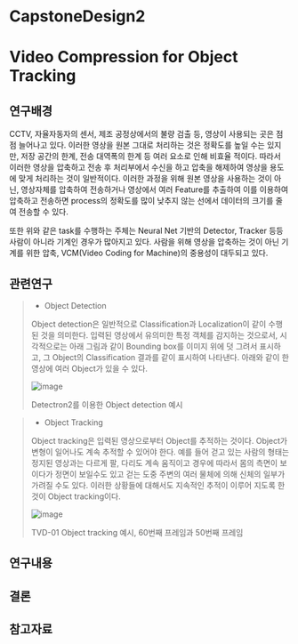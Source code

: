# CapstoneDesign2

# Video Compression for Object Tracking

## 연구배경

  CCTV, 자율자동자의 센서, 제조 공정상에서의 불량 검출 등, 영상이 사용되는 곳은 점점 늘어나고 있다. 이러한 영상을 원본 그대로 처리하는 것은 정확도를 높일 수는 있지만, 저장 공간의 한계, 전송 대역폭의 한계 등 여러 요소로 인해 비효율 적이다. 따라서 이러한 영상을 압축하고 전송 후 처리부에서 수신을 하고 압축을 해제하여 영상을 용도에 맞게 처리하는 것이 일반적이다.
이러한 과정을 위해 원본 영상을 사용하는 것이 아닌, 영상자체를 압축하여 전송하거나 영상에서 여러 Feature를 추출하여 이를 이용하여 압축하고 전송하면 process의 정확도를 많이 낮추지 않는 선에서 데이터의 크기를 줄여 전송할 수 있다.

  또한 위와 같은 task를 수행하는 주체는 Neural Net 기반의 Detector, Tracker 등등 사람이 아니라 기계인 경우가 많아지고 있다. 사람을 위해 영상을 압축하는 것이 아닌 기계를 위한 압축, VCM(Video Coding for Machine)의 중용성이 대두되고 있다.


## 관련연구

> * Object Detection
>
> Object detection은 일반적으로 Classification과 Localization이 같이 수행된 것을 의미한다. 입력된 영상에서 유의미한 특정 객체를 감지하는 것으로서, 시각적으로는 아래 그림과 같이 Bounding box를 이미지 위에 덧 그려서 표시하고, 그 Object의 Classification 결과를 같이 표시하여 나타낸다. 아래와 같이 한 영상에 여러 Object가 있을 수 있다.
> 
> ![image](https://user-images.githubusercontent.com/112960519/205511072-884f4c80-0f66-4fa4-ba44-6e856163da4e.png)
> 
> Detectron2를 이용한 Object detection 예시

> * Object Tracking
>
> Object tracking은 입력된 영상으로부터 Object를 추적하는 것이다. Object가 변형이 일어나도 계속 추적할 수 있어야 한다. 예를 들어 걷고 있는 사람의 형태는 정지된 영상과는 다르게 팔, 다리도 계속 움직이고 경우에 따라서 몸의 측면이 보이다가 정면이 보일수도 있고 걷는 도중 주변의 여러 물체에 의해 신체의 일부가 가려질 수도 있다. 이러한 상황들에 대해서도 지속적인 추적이 이루어 지도록 한 것이 Object tracking이다. 
> 
> ![image](https://user-images.githubusercontent.com/112960519/205511213-0a77780b-1d83-455c-bb28-8d152750f64a.png) 
> 
> TVD-01 Object tracking 예시, 60번째 프레임과 50번째 프레임


## 연구내용

## 결론

## 참고자료
